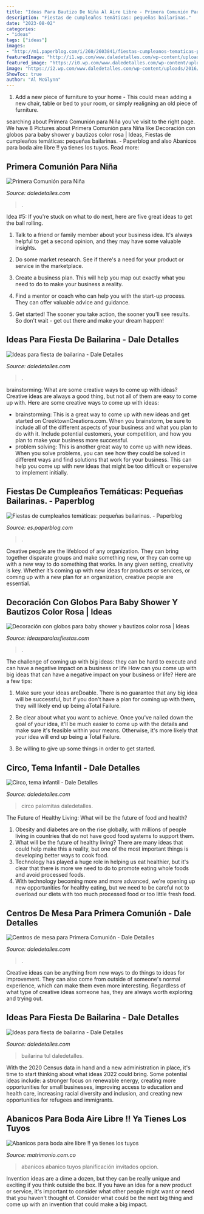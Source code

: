 ```yaml
---
title: "Ideas Para Bautizo De Niña Al Aire Libre - Primera Comunión Para Niña"
description: "Fiestas de cumpleaños temáticas: pequeñas bailarinas."
date: "2023-08-02"
categories:
- "ideas"
tags: ["ideas"]
images:
- "http://m1.paperblog.com/i/260/2603841/fiestas-cumpleanos-tematicas-pequenas-bailari-L-mjCq78.jpeg"
featuredImage: "http://i1.wp.com/www.daledetalles.com/wp-content/uploads/2016/02/primera-comunion-pastel.jpg"
featured_image: "https://i0.wp.com/www.daledetalles.com/wp-content/uploads/2016/03/centro-de-mesa-primera-comunion1.jpg"
image: "https://i2.wp.com/www.daledetalles.com/wp-content/uploads/2016/07/circo7.jpg?fit=1000%2C641&amp;ssl=1"
ShowToc: true
author: "Al McGlynn"
---
```



1. Add a new piece of furniture to your home - This could mean adding a new chair, table or bed to your room, or simply realigning an old piece of furniture.

	

		
searching about Primera Comunión para Niña you've visit to the right page. We have 8 Pictures about Primera Comunión para Niña like Decoración con globos para baby shower y bautizos color rosa | Ideas, Fiestas de cumpleaños temáticas: pequeñas bailarinas. - Paperblog and also Abanicos para boda aire libre !! ya tienes los tuyos. Read more:
		
    
## Primera Comunión Para Niña

<img loading=lazy src="http://i1.wp.com/www.daledetalles.com/wp-content/uploads/2016/02/primera-comunion-pastel.jpg" onerror="this.onerror=null;this.src='https://tse2.mm.bing.net/th?id=OIP.5hnJ0mj3hqMm9-q4S-CSdgHaLJ&amp;pid=15.1';" alt="Primera Comunión para Niña">

_Source: daledetalles.com_

>. 

	

Idea #5:
If you're stuck on what to do next, here are five great ideas to get the ball rolling.
1. Talk to a friend or family member about your business idea. It's always helpful to get a second opinion, and they may have some valuable insights.

2. Do some market research. See if there's a need for your product or service in the marketplace.

3. Create a business plan. This will help you map out exactly what you need to do to make your business a reality.

4. Find a mentor or coach who can help you with the start-up process. They can offer valuable advice and guidance.

5. Get started! The sooner you take action, the sooner you'll see results. So don't wait - get out there and make your dream happen!

    
## Ideas Para Fiesta De Bailarina - Dale Detalles

<img loading=lazy src="https://i1.wp.com/www.daledetalles.com/wp-content/uploads/2016/02/ballet5.jpg" onerror="this.onerror=null;this.src='https://tse4.mm.bing.net/th?id=OIP.2J8cSBDCrGN99zK3I5SQtwHaE8&amp;pid=15.1';" alt="Ideas para fiesta de bailarina - Dale Detalles">

_Source: daledetalles.com_

>. 

	

brainstorming: What are some creative ways to come up with ideas?
Creative ideas are always a good thing, but not all of them are easy to come up with. Here are some creative ways to come up with ideas: 
- brainstorming: This is a great way to come up with new ideas and get started on CreektownCreations.com. When you brainstorm, be sure to include all of the different aspects of your business and what you plan to do with it. Include potential customers, your competition, and how you plan to make your business more successful.
- problem solving: This is another great way to come up with new ideas. When you solve problems, you can see how they could be solved in different ways and find solutions that work for your business. This can help you come up with new ideas that might be too difficult or expensive to implement initially.

    
## Fiestas De Cumpleaños Temáticas: Pequeñas Bailarinas. - Paperblog

<img loading=lazy src="http://m1.paperblog.com/i/260/2603841/fiestas-cumpleanos-tematicas-pequenas-bailari-L-mjCq78.jpeg" onerror="this.onerror=null;this.src='https://tse4.mm.bing.net/th?id=OIP.Q7u7fGqazsmo_gM-oqiGCwHaKh&amp;pid=15.1';" alt="Fiestas de cumpleaños temáticas: pequeñas bailarinas. - Paperblog">

_Source: es.paperblog.com_

>. 

	

Creative people are the lifeblood of any organization. They can bring together disparate groups and make something new, or they can come up with a new way to do something that works. In any given setting, creativity is key. Whether it’s coming up with new ideas for products or services, or coming up with a new plan for an organization, creative people are essential.

    
## Decoración Con Globos Para Baby Shower Y Bautizos Color Rosa | Ideas

<img loading=lazy src="https://ideasparalasfiestas.com/wp-content/uploads/2020/03/decoracion-con-globos-para-baby-shower-y-bautizos-color-rosa-300x300.jpg" onerror="this.onerror=null;this.src='https://tse2.mm.bing.net/th?id=OIP.FTg1k1Ag8NOzhYG6JRCG7gAAAA&amp;pid=15.1';" alt="Decoración con globos para baby shower y bautizos color rosa | Ideas">

_Source: ideasparalasfiestas.com_

>. 

	

The challenge of coming up with big ideas: they can be hard to execute and can have a negative impact on a business or life
How can you come up with big ideas that can have a negative impact on your business or life? Here are a few tips: 
1. Make sure your ideas areDoable. There is no guarantee that any big idea will be successful, but if you don't have a plan for coming up with them, they will likely end up being aTotal Failure. 

2. Be clear about what you want to achieve. Once you've nailed down the goal of your idea, it'll be much easier to come up with the details and make sure it's feasible within your means. Otherwise, it's more likely that your idea will end up being a Total Failure. 

3. Be willing to give up some things in order to get started.

    
## Circo, Tema Infantil - Dale Detalles

<img loading=lazy src="https://i2.wp.com/www.daledetalles.com/wp-content/uploads/2016/07/circo7.jpg?fit=1000%2C641&amp;ssl=1" onerror="this.onerror=null;this.src='https://tse3.mm.bing.net/th?id=OIP.urRPFZ7pQwHAG0x-317c9AHaEv&amp;pid=15.1';" alt="Circo, tema infantil - Dale Detalles">

_Source: daledetalles.com_

>circo palomitas daledetalles. 

	

The Future of Healthy Living: What will be the future of food and health?
1. Obesity and diabetes are on the rise globally, with millions of people living in countries that do not have good food systems to support them. 
2. What will be the future of healthy living? There are many ideas that could help make this a reality, but one of the most important things is developing better ways to cook food. 
3. Technology has played a huge role in helping us eat healthier, but it's clear that there is more we need to do to promote eating whole foods and avoid processed foods. 
4. With technology becoming more and more advanced, we're opening up new opportunities for healthy eating, but we need to be careful not to overload our diets with too much processed food or too little fresh food.

    
## Centros De Mesa Para Primera Comunión - Dale Detalles

<img loading=lazy src="https://i0.wp.com/www.daledetalles.com/wp-content/uploads/2016/03/centro-de-mesa-primera-comunion1.jpg" onerror="this.onerror=null;this.src='https://tse3.mm.bing.net/th?id=OIP._JTdjmk-BOQQpXhspoZmAgHaHa&amp;pid=15.1';" alt="Centros de mesa para Primera Comunión - Dale Detalles">

_Source: daledetalles.com_

>. 

	

Creative ideas can be anything from new ways to do things to ideas for improvement. They can also come from outside of someone's normal experience, which can make them even more interesting. Regardless of what type of creative ideas someone has, they are always worth exploring and trying out.

    
## Ideas Para Fiesta De Bailarina - Dale Detalles

<img loading=lazy src="https://i0.wp.com/www.daledetalles.com/wp-content/uploads/2016/02/ballet6-1.jpg" onerror="this.onerror=null;this.src='https://tse3.mm.bing.net/th?id=OIP.6daOS1Hzo4a6POsIrvqT2wHaKV&amp;pid=15.1';" alt="Ideas para fiesta de bailarina - Dale Detalles">

_Source: daledetalles.com_

>bailarina tul daledetalles. 

	

With the 2020 Census data in hand and a new administration in place, it's time to start thinking about what ideas 2022 could bring. Some potential ideas include: a stronger focus on renewable energy, creating more opportunities for small businesses, improving access to education and health care, increasing racial diversity and inclusion, and creating new opportunities for refugees and immigrants.

    
## Abanicos Para Boda Aire Libre !! Ya Tienes Los Tuyos

<img loading=lazy src="https://cdn0.matrimonio.com.co/usr/9/3/5/2/cfb_118652.jpg" onerror="this.onerror=null;this.src='https://tse3.mm.bing.net/th?id=OIP.VffrJlrwl4_GtkA6FNi5bQHaFq&amp;pid=15.1';" alt="Abanicos para boda aire libre !! ya tienes los tuyos">

_Source: matrimonio.com.co_

>abanicos abanico tuyos planificación invitados opcion. 

	

Invention ideas are a dime a dozen, but they can be really unique and exciting if you think outside the box. If you have an idea for a new product or service, it's important to consider what other people might want or need that you haven't thought of. Consider what could be the next big thing and come up with an invention that could make a big impact.

